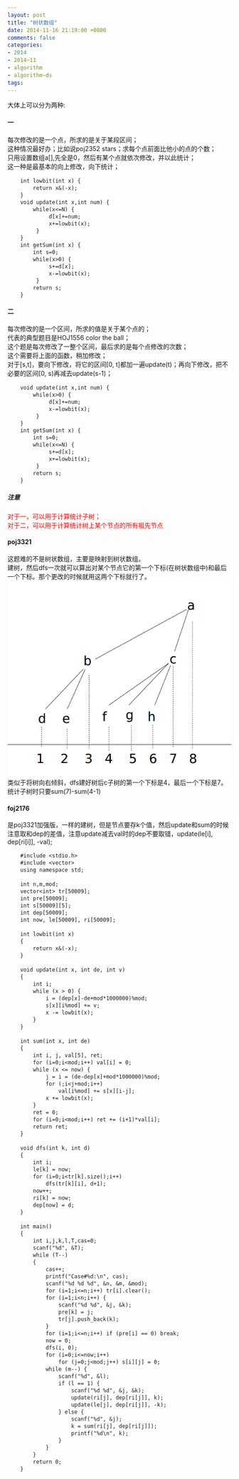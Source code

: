 ```yaml
---
layout: post
title: "树状数组"
date: 2014-11-16 21:19:00 +0800
comments: false
categories:
- 2014
- 2014~11
- algorithm
- algorithm~ds
tags:
---
```

大体上可以分为两种:
#### 一
每次修改的是一个点，所求的是关于某段区间；  
这种情况最好办；比如说poj2352 stars；求每个点前面比他小的点的个数；  
只用设置数组a[],先全是0，然后有某个点就依次修改，并以此统计；  
这一种是最基本的向上修改，向下统计；  
```
	int lowbit(int x) {
		return x&(-x);
	}
	void update(int x,int num) {
		while(x<=N) {
			 d[x]+=num;
			 x+=lowbit(x);
		 }
	}
	int getSum(int x) {
		int s=0;
		while(x>0) {
			 s+=d[x];
			 x-=lowbit(x);
		 }
		return s;
	}
```
<!--more-->
#### 二
每次修改的是一个区间，所求的值是关于某个点的；  
代表的典型题目是HOJ1556 color the ball；  
这个题是每次修改了一整个区间，最后求的是每个点修改的次数；  
这个需要将上面的函数，稍加修改；  
对于[s,t]，要向下修改，将它的区间[0, t]都加一遍update(t)；再向下修改，把不必要的区间[0, s)再减去update(s-1)；
```
	void update(int x,int num) {
		while(x>0) {
			 d[x]+=num;
			 x-=lowbit(x);
		 }
	}
	int getSum(int x) {
		int s=0;
		while(x<=N) {
			 s+=d[x];
			 x+=lowbit(x);
		 }
		return s;
	}
```
##### 注意
<div style="color:red">
对于一，可以用于计算统计子树；</br>
对于二，可以用于计算统计树上某个节点的所有祖先节点
</div>

#### poj3321
这题难的不是树状数组，主要是映射到树状数组。  
建树，然后dfs一次就可以算出对某个节点它的第一个下标(在树状数组中)和最后一个下标。那个更改的时候就用这两个下标就行了。  
![](/images/alg/20141116.png)  
类似于将树向右倾斜，dfs建好树后c子树的第一个下标是4，最后一个下标是7。统计子树时只要sum(7)-sum(4-1)
#### foj2176
是poj3321加强版，一样的建树，但是节点要存k个值，然后update和sum的时候注意取和dep的差值，注意update减去val时的dep不要取错，update(le[i], dep[ri[i]], -val);

```
	#include <stdio.h>
	#include <vector>
	using namespace std;

	int n,m,mod;
	vector<int> tr[50009];
	int pre[50009];
	int s[50009][5];
	int dep[50009];
	int now, le[50009], ri[50009];

	int lowbit(int x)
	{
		return x&(-x);
	}

	void update(int x, int de, int v)
	{
		int i;
		while (x > 0) {
			i = (dep[x]-de+mod*1000000)%mod;
			s[x][i%mod] += v;
			x -= lowbit(x);
		}
	}

	int sum(int x, int de)
	{
		int i, j, val[5], ret;
		for (i=0;i<mod;i++) val[i] = 0;
		while (x <= now) {
			j = i = (de-dep[x]+mod*1000000)%mod;
			for (;i<j+mod;i++)
				val[i%mod] += s[x][i-j];
			x += lowbit(x);
		}
		ret = 0;
		for (i=0;i<mod;i++) ret += (i+1)*val[i];
		return ret;
	}

	void dfs(int k, int d)
	{
		int i;
		le[k] = now;
		for (i=0;i<tr[k].size();i++)
			dfs(tr[k][i], d+1);
		now++;
		ri[k] = now;
		dep[now] = d;
	}

	int main()
	{
		int i,j,k,l,T,cas=0;
		scanf("%d", &T);
		while (T--)
		{
			cas++;
			printf("Case#%d:\n", cas);
			scanf("%d %d %d", &n, &m, &mod);
			for (i=1;i<=n;i++) tr[i].clear();
			for (i=1;i<n;i++) {
				scanf("%d %d", &j, &k);
				pre[k] = j;
				tr[j].push_back(k);
			}
			for (i=1;i<=n;i++) if (pre[i] == 0) break;
			now = 0;
			dfs(i, 0);
			for (i=0;i<=now;i++)
				for (j=0;j<mod;j++) s[i][j] = 0;
			while (m--) {
				scanf("%d", &l);
				if (l == 1) {
					scanf("%d %d", &j, &k);
					update(ri[j], dep[ri[j]], k);
					update(le[j], dep[ri[j]], -k);
				} else {
					scanf("%d", &j);
					k = sum(ri[j], dep[ri[j]]);
					printf("%d\n", k);
				}
			}
		}
		return 0;
	}
```

